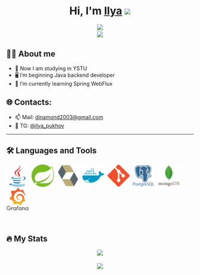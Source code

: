 <h1 align="center">Hi, I'm <a href="https://t.me/ilya2413" target="_blank">Ilya</a> 
<img src="https://github.com/blackcater/blackcater/raw/main/images/Hi.gif" height="32"/></h1>

<div align="center">
  <a href="https://git.io/typing-svg"><img src="https://readme-typing-svg.herokuapp.com?font=JetBrains+Mono&pause=1000&width=480&lines=Software+engineering+student+from+Russia"/></a>
</div>

<div align="center">
  <img src="https://media.giphy.com/media/3kPDmoWdBpQPNhCnUG/giphy.gif" style="width: 60%; height: auto;"/>
</div>

## 👨‍💻 About me
- 🧑‍ Now I am studying in YSTU
- 🖥️ I’m beginning Java backend developer
- 🌱 I’m currently learning Spring WebFlux

## 🌐 Contacts:
- 📫 Mail: <a href="mailto:dinamond2003@gmail.com">dinamond2003@gmail.com</a>
- 💬 TG: <a href="https://t.me/ilya_pukhov">@ilya_pukhov</a>

---

## :hammer_and_wrench: Languages and Tools
<div>
  <img src="https://github.com/devicons/devicon/blob/master/icons/java/java-original.svg" title="Java" alt="Java" width="60" height="60"/>&nbsp;
  <img src="https://github.com/devicons/devicon/blob/master/icons/spring/spring-original.svg" title="Spring Boot" alt="Spring Boot" width="60" height="60"/>&nbsp;
  <img src="https://github.com/devicons/devicon/blob/master/icons/hibernate/hibernate-original.svg" title="Hibernate" alt="Hibernate" width="60" height="60"/>&nbsp;
  <img src="https://github.com/devicons/devicon/blob/master/icons/docker/docker-plain.svg" title="Docker" alt="Docker" width="60" height="60"/>&nbsp;
  <img src="https://github.com/devicons/devicon/blob/master/icons/git/git-plain.svg" title="Git" alt="Git" width="60" height="60"/>&nbsp;
  <img src="https://github.com/devicons/devicon/blob/master/icons/postgresql/postgresql-plain-wordmark.svg" title="PostgreSQL" alt="PostgreSQL" width="60" height="60"/>&nbsp;
  <img src="https://github.com/devicons/devicon/blob/master/icons/mongodb/mongodb-original-wordmark.svg" title="MongoDB" alt="MongoDB" width="60" height="60"/>
  <img src="https://github.com/devicons/devicon/blob/master/icons/grafana/grafana-original-wordmark.svg" title="Grafana" alt="Grafana" width="60" height="60"/>
</div>

&nbsp;

## :fire: My Stats
<div align="center">
  <a href="https://git.io/streak-stats"><img src="https://github-readme-streak-stats.herokuapp.com/?user=IlyaPukhov&theme=dark"/></a>
  <br/>
  <br/>
  <a href="https://github.com/anuraghazra/github-readme-stats"><img src="https://github-readme-stats.vercel.app/api/top-langs/?username=IlyaPukhov&layout=compact&theme=dark"/></a>
</div>
